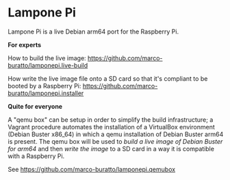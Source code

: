 # Lampone Pi

Lampone Pi is a live Debian arm64 port for the Raspberry Pi.

**For experts**

How to build the live image: https://github.com/marco-buratto/lamponepi.live-build

How write the live image file onto a SD card so that it's compliant to be booted by a Raspberry Pi: https://github.com/marco-buratto/lamponepi.installer

**Quite for everyone**

A "qemu box" can be setup in order to simplify the build infrastructure; a Vagrant procedure automates the installation of a VirtualBox environment (Debian Buster x86_64) in which a qemu installation of Debian Buster arm64 is present. The qemu box will be used to *build a live image of Debian Buster for arm64* and then *write the image* to a SD card in a way it is compatible with a Raspberry Pi.

See https://github.com/marco-buratto/lamponepi.qemubox
